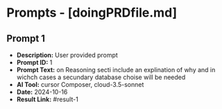 # Prompts - [doingPRDfile.md]

## Prompt 1
* **Description:** User provided prompt
* **Prompt ID:** 1
* **Prompt Text:** on Reasoning secti include an explination of why and in wichch cases a secundary database choise will be needed
* **AI Tool:** cursor Composer, cloud-3.5-sonnet
* **Date:** 2024-10-16
* **Result Link:** #result-1

